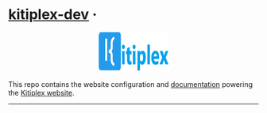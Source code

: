 # [kitiplex-dev](https://github.com/kitiplex) &middot;

<div align="center">
  <div>
    <img src="./website/static/img/main/kitiplex-svg-banner.svg" width="140" height="80"/>
</div>

</div>

This repo contains the website configuration and [documentation](https://kitiplex.github.io/docs/projects/featured/kitiplex-web/) powering the [Kitiplex website](https://kitiplex.github.io/). 

***